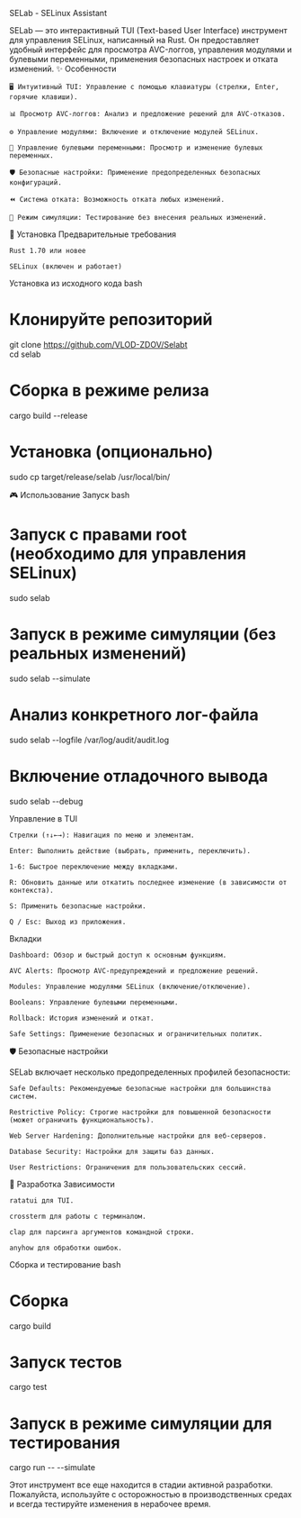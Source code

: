 SELab - SELinux Assistant


SELab — это интерактивный TUI (Text-based User Interface) инструмент для управления SELinux, написанный на Rust. Он предоставляет удобный интерфейс для просмотра AVC-логгов, управления модулями и булевыми переменными, применения безопасных настроек и отката изменений.
✨ Особенности

    🖥️ Интуитивный TUI: Управление с помощью клавиатуры (стрелки, Enter, горячие клавиши).

    📊 Просмотр AVC-логгов: Анализ и предложение решений для AVC-отказов.

    ⚙️ Управление модулями: Включение и отключение модулей SELinux.

    🔧 Управление булевыми переменными: Просмотр и изменение булевых переменных.

    🛡️ Безопасные настройки: Применение предопределенных безопасных конфигураций.

    ⏪ Система отката: Возможность отката любых изменений.

    🧪 Режим симуляции: Тестирование без внесения реальных изменений.

🚀 Установка
Предварительные требования

    Rust 1.70 или новее

    SELinux (включен и работает)

Установка из исходного кода
bash

# Клонируйте репозиторий
git clone https://github.com/VLOD-ZDOV/Selabt  
cd selab

# Сборка в режиме релиза
cargo build --release

# Установка (опционально)
sudo cp target/release/selab /usr/local/bin/

🎮 Использование
Запуск
bash

# Запуск с правами root (необходимо для управления SELinux)
sudo selab

# Запуск в режиме симуляции (без реальных изменений)
sudo selab --simulate

# Анализ конкретного лог-файла
sudo selab --logfile /var/log/audit/audit.log

# Включение отладочного вывода
sudo selab --debug

Управление в TUI

    Стрелки (↑↓←→): Навигация по меню и элементам.

    Enter: Выполнить действие (выбрать, применить, переключить).

    1-6: Быстрое переключение между вкладками.

    R: Обновить данные или откатить последнее изменение (в зависимости от контекста).

    S: Применить безопасные настройки.

    Q / Esc: Выход из приложения.

Вкладки

    Dashboard: Обзор и быстрый доступ к основным функциям.

    AVC Alerts: Просмотр AVC-предупреждений и предложение решений.

    Modules: Управление модулями SELinux (включение/отключение).

    Booleans: Управление булевыми переменными.

    Rollback: История изменений и откат.

    Safe Settings: Применение безопасных и ограничительных политик.

🛡️ Безопасные настройки

SELab включает несколько предопределенных профилей безопасности:

    Safe Defaults: Рекомендуемые безопасные настройки для большинства систем.

    Restrictive Policy: Строгие настройки для повышенной безопасности (может ограничить функциональность).

    Web Server Hardening: Дополнительные настройки для веб-серверов.

    Database Security: Настройки для защиты баз данных.

    User Restrictions: Ограничения для пользовательских сессий.

🔧 Разработка
Зависимости

    ratatui для TUI.

    crossterm для работы с терминалом.

    clap для парсинга аргументов командной строки.

    anyhow для обработки ошибок.

Сборка и тестирование
bash

# Сборка
cargo build

# Запуск тестов
cargo test

# Запуск в режиме симуляции для тестирования
cargo run -- --simulate

Этот инструмент все еще находится в стадии активной разработки. Пожалуйста, используйте с осторожностью в производственных средах и всегда тестируйте изменения в нерабочее время.
